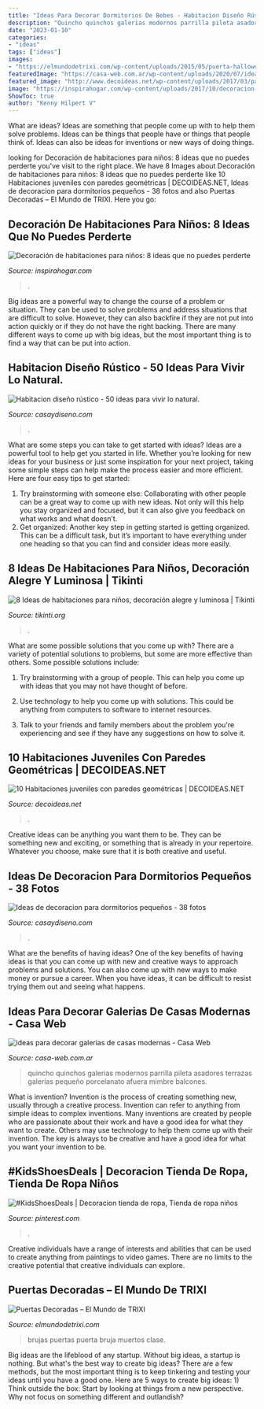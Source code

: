 ```yaml
---
title: "Ideas Para Decorar Dormitorios De Bebes - Habitacion Diseño Rústico"
description: "Quincho quinchos galerias modernos parrilla pileta asadores terrazas galerías pequeño porcelanato afuera mimbre balcones"
date: "2023-01-10"
categories:
- "ideas"
tags: ["ideas"]
images:
- "https://elmundodetrixi.com/wp-content/uploads/2015/05/puerta-halloween-bruja.jpg"
featuredImage: "https://casa-web.com.ar/wp-content/uploads/2020/07/ideas-para-decorar-galerias-de-casas-modernas.jpg"
featured_image: "http://www.decoideas.net/wp-content/uploads/2017/03/paredes-geometricas-1.jpg"
image: "https://inspirahogar.com/wp-content/uploads/2017/10/decoracion-habitacion-niños-techo.jpg"
ShowToc: true
author: "Kenny Hilpert V"
---
```



What are ideas?
Ideas are something that people come up with to help them solve problems. Ideas can be things that people have or things that people think of. Ideas can also be ideas for inventions or new ways of doing things.

	

		
looking for Decoración de habitaciones para niños: 8 ideas que no puedes perderte you've visit to the right place. We have 8 Images about Decoración de habitaciones para niños: 8 ideas que no puedes perderte like 10 Habitaciones juveniles con paredes geométricas | DECOIDEAS.NET, Ideas de decoracion para dormitorios pequeños - 38 fotos and also Puertas Decoradas – El Mundo de TRIXI. Here you go:
		
    
## Decoración De Habitaciones Para Niños: 8 Ideas Que No Puedes Perderte

<img loading=lazy src="https://inspirahogar.com/wp-content/uploads/2017/10/decoracion-habitacion-niños-techo.jpg" onerror="this.onerror=null;this.src='https://tse4.mm.bing.net/th?id=OIP.D3lufSGJz1oh1Jfgt8g39wHaLJ&amp;pid=15.1';" alt="Decoración de habitaciones para niños: 8 ideas que no puedes perderte">

_Source: inspirahogar.com_

>. 

	

Big ideas are a powerful way to change the course of a problem or situation. They can be used to solve problems and address situations that are difficult to solve. However, they can also backfire if they are not put into action quickly or if they do not have the right backing. There are many different ways to come up with big ideas, but the most important thing is to find a way that can be put into action.

    
## Habitacion Diseño Rústico - 50 Ideas Para Vivir Lo Natural.

<img loading=lazy src="http://casaydiseno.com/wp-content/uploads/2015/06/pequeña-rustica-habitacion-vasijas.jpg" onerror="this.onerror=null;this.src='https://tse2.mm.bing.net/th?id=OIP.o37sWqsgVazPzCWCuaqPWgHaE0&amp;pid=15.1';" alt="Habitacion diseño rústico - 50 ideas para vivir lo natural.">

_Source: casaydiseno.com_

>. 

	

What are some steps you can take to get started with ideas?
Ideas are a powerful tool to help get you started in life. Whether you’re looking for new ideas for your business or just some inspiration for your next project, taking some simple steps can help make the process easier and more efficient. Here are four easy tips to get started: 
1. Try brainstorming with someone else: Collaborating with other people can be a great way to come up with new ideas. Not only will this help you stay organized and focused, but it can also give you feedback on what works and what doesn’t. 
2. Get organized: Another key step in getting started is getting organized. This can be a difficult task, but it’s important to have everything under one heading so that you can find and consider ideas more easily. 

    
## 8 Ideas De Habitaciones Para Niños, Decoración Alegre Y Luminosa | Tikinti

<img loading=lazy src="http://tikinti.org/wp-content/uploads/2014/08/habitaciones-de-niños-tikinti-1-684x1024.jpg" onerror="this.onerror=null;this.src='https://tse4.mm.bing.net/th?id=OIP.w75_kvrwJxNDEcxQIXYe_wHaLF&amp;pid=15.1';" alt="8 Ideas de habitaciones para niños, decoración alegre y luminosa | Tikinti">

_Source: tikinti.org_

>. 

	

What are some possible solutions that you come up with?
There are a variety of potential solutions to problems, but some are more effective than others. Some possible solutions include:
1. Try brainstorming with a group of people. This can help you come up with ideas that you may not have thought of before.

2. Use technology to help you come up with solutions. This could be anything from computers to software to internet resources.

3. Talk to your friends and family members about the problem you're experiencing and see if they have any suggestions on how to solve it.

    
## 10 Habitaciones Juveniles Con Paredes Geométricas | DECOIDEAS.NET

<img loading=lazy src="http://www.decoideas.net/wp-content/uploads/2017/03/paredes-geometricas-1.jpg" onerror="this.onerror=null;this.src='https://tse3.mm.bing.net/th?id=OIP.vU3PbbYH8yPgsrdgsHofgAHaJ_&amp;pid=15.1';" alt="10 Habitaciones juveniles con paredes geométricas | DECOIDEAS.NET">

_Source: decoideas.net_

>. 

	

Creative ideas can be anything you want them to be. They can be something new and exciting, or something that is already in your repertoire. Whatever you choose, make sure that it is both creative and useful.

    
## Ideas De Decoracion Para Dormitorios Pequeños - 38 Fotos

<img loading=lazy src="https://casaydiseno.com/wp-content/uploads/2015/12/ideas-de-decoracion-para-dormitorios-pequeños-verde.jpg" onerror="this.onerror=null;this.src='https://tse2.mm.bing.net/th?id=OIP.m5bbptsNDKwfQy7U3VM4VAHaJ3&amp;pid=15.1';" alt="Ideas de decoracion para dormitorios pequeños - 38 fotos">

_Source: casaydiseno.com_

>. 

	

What are the benefits of having ideas?
One of the key benefits of having ideas is that you can come up with new and creative ways to approach problems and solutions. You can also come up with new ways to make money or pursue a career. When you have ideas, it can be difficult to resist trying them out and seeing what happens.

    
## Ideas Para Decorar Galerias De Casas Modernas - Casa Web

<img loading=lazy src="https://casa-web.com.ar/wp-content/uploads/2020/07/ideas-para-decorar-galerias-de-casas-modernas.jpg" onerror="this.onerror=null;this.src='https://tse1.mm.bing.net/th?id=OIP.mnkjVZL4nj6okAaazEMMSwAAAA&amp;pid=15.1';" alt="ideas para decorar galerias de casas modernas - Casa Web">

_Source: casa-web.com.ar_

>quincho quinchos galerias modernos parrilla pileta asadores terrazas galerías pequeño porcelanato afuera mimbre balcones. 

	

What is invention?
Invention is the process of creating something new, usually through a creative process. Invention can refer to anything from simple ideas to complex inventions. Many inventions are created by people who are passionate about their work and have a good idea for what they want to create. Others may use technology to help them come up with their invention. The key is always to be creative and have a good idea for what you want your invention to be.

    
## #KidsShoesDeals | Decoracion Tienda De Ropa, Tienda De Ropa Niños

<img loading=lazy src="https://i.pinimg.com/736x/80/74/7a/80747a93a1f88fb01268486c0df606fa.jpg" onerror="this.onerror=null;this.src='https://tse2.mm.bing.net/th?id=OIP.gf4s8z2sxJ89vUGttO5NoAHaLH&amp;pid=15.1';" alt="#KidsShoesDeals | Decoracion tienda de ropa, Tienda de ropa niños">

_Source: pinterest.com_

>. 

	

Creative individuals have a range of interests and abilities that can be used to create anything from paintings to video games. There are no limits to the creative potential that creative individuals can explore.

    
## Puertas Decoradas – El Mundo De TRIXI

<img loading=lazy src="https://elmundodetrixi.com/wp-content/uploads/2015/05/puerta-halloween-bruja.jpg" onerror="this.onerror=null;this.src='https://tse2.mm.bing.net/th?id=OIP.sU4_tMgUSD-PETso92GsrwHaKS&amp;pid=15.1';" alt="Puertas Decoradas – El Mundo de TRIXI">

_Source: elmundodetrixi.com_

>brujas puertas puerta bruja muertos clase. 

	

Big ideas are the lifeblood of any startup. Without big ideas, a startup is nothing. But what's the best way to create big ideas? There are a few methods, but the most important thing is to keep tinkering and testing your ideas until you have a good one. Here are 5 ways to create big ideas: 1) Think outside the box: Start by looking at things from a new perspective. Why not focus on something different and outlandish?

